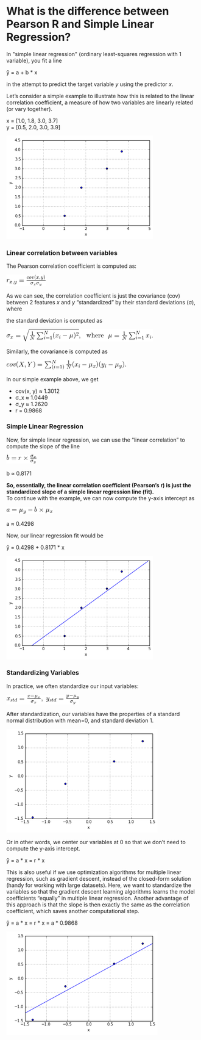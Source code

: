 # What is the difference between Pearson R and Simple Linear Regression?


In "simple linear regression" (ordinary least-squares regression with 1 variable), you fit a line    

y&#770; = a + b * x

in the attempt to predict the target variable  *y*  using the predictor *x*.

Let’s consider a simple example to illustrate how this is related to the linear correlation coefficient, a measure of how two variables are linearly related (or vary together).

x = [1.0, 1.8, 3.0, 3.7]  
y = [0.5, 2.0, 3.0, 3.9]

![](./pearson-r-vs-linear-regr/example-1.png)

### Linear correlation between variables


The Pearson correlation coefficient is computed as:

![](./pearson-r-vs-linear-regr/pearson.png)

As we can see, the correlation coefficient is just the covariance (cov) between 2 features *x* and *y* “standardized” by their standard deviations (&sigma;), where

the standard deviation is computed as

![](./pearson-r-vs-linear-regr/sigma.png)

Similarly, the covariance is computed as

![](./pearson-r-vs-linear-regr/covariance.png)

In our simple example above, we get

- cov(x, y) ≈  1.3012
- &sigma;_x ≈  1.0449
- &sigma;_y ≈  1.2620
- r = 0.9868

### Simple Linear Regression

Now, for simple linear regression, we can use the “linear correlation” to compute the slope of the line

![](./pearson-r-vs-linear-regr/slope.png)

b ≈ 0.8171

**So, essentially, the linear correlation coefficient (Pearson’s r) is just the standardized slope of a simple linear regression line (fit).**    
To continue with the example, we can now compute the y-axis intercept as

![](./pearson-r-vs-linear-regr/intercept.png)

a ≈ 0.4298

Now, our linear regression fit would be

y&#770;  = 0.4298 + 0.8171 * x

![](./pearson-r-vs-linear-regr/example-1-fit.png)

### Standardizing Variables

In practice, we often standardize our input variables:

![](./pearson-r-vs-linear-regr/standardize.png)

After standardization, our variables have the properties of a standard normal distribution with mean=0, and
standard deviation 1.

![](./pearson-r-vs-linear-regr/example-2.png)

Or in other words, we center our variables at 0 so that we don’t need to compute the y-axis intercept.

y&#770; = a * x = r * x

This is also useful if we use optimization algorithms for multiple linear regression, such as gradient descent, instead of the closed-form solution (handy for working with large datasets). Here, we want to standardize the variables so that the gradient descent learning algorithms learns the model coefficients “equally” in multiple linear regression.
Another advantage of this approach is that the slope is then exactly the same as the correlation coefficient, which saves another computational step.

y&#770; = a * x = r * x = a * 0.9868

![](./pearson-r-vs-linear-regr/example-2-fit.png)
